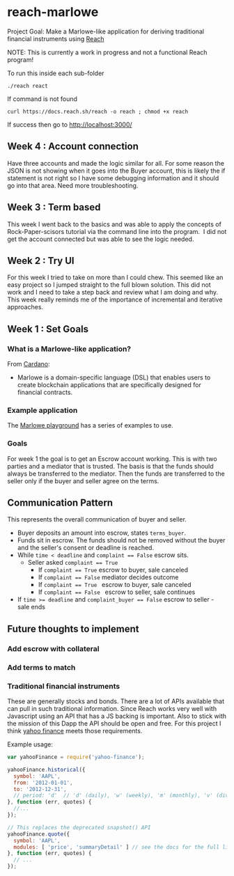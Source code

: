 
# reach-marlowe

Project Goal: Make a Marlowe-like application for deriving traditional financial instruments using [Reach](https://reach.sh/)


NOTE: This is currently a work in progress and not a functional Reach program!

To run this inside each sub-folder

```shell
./reach react
```

If command is not found
```shell
curl https://docs.reach.sh/reach -o reach ; chmod +x reach
```

If success then go to [http://localhost:3000/](http://localhost:3000/)

## Week 4 : Account connection
Have three accounts and made the logic similar for all.  For some reason the JSON is not showing when it goes into the Buyer account, this is likely the if statement is not right so I have some debugging information and it should go into that area.  Need more troubleshooting. 


## Week 3 : Term based

This week I went back to the basics and was able to apply the concepts of Rock-Paper-scisors tutorial via the command line into the program.  I did not get the account connected but was able to see the logic needed. 

## Week 2 : Try UI

For this week I tried to take on more than I could chew. This seemed like an easy project so I jumped straight to the full blown solution. This did not work and I need to take a step back and review what I am doing and why.  This week really reminds me of the importance of incremental and iterative approaches. 


## Week 1 : Set Goals

###  What is a Marlowe-like application?

From [Cardano](https://developers.cardano.org/docs/smart-contracts/marlowe/#:~:text=Marlowe%20is%20a%20domain%2Dspecific,specifically%20designed%20for%20financial%20contracts.):
- Marlowe is a domain-specific language (DSL) that enables users to create blockchain applications that are specifically designed for financial contracts.

### Example application

The [Marlowe playground](https://marlowe-playground-staging.plutus.aws.iohkdev.io/#/javascript) has a series of examples to use.

### Goals

For week 1 the goal is to get an Escrow account working.  This is with two parties and a mediator that is trusted. The basis is that the funds should always be transferred to the mediator.  Then the funds are transferred to the seller only if the buyer and seller agree on the terms.


## Communication Pattern

This represents the overall communication of buyer and seller.

- Buyer deposits an amount into escrow, states `terms_buyer`.
- Funds sit in escrow. The funds should not be removed without the buyer and the seller's consent or deadline is reached.
- While `time < deadline` and  `complaint == False` escrow sits.
  - Seller asked `complaint == True`
     -  If `complaint == True` escrow to buyer, sale canceled
     -  If `complaint == False` mediator decides outcome
     -  If `complaint == True ` escrow to buyer, sale canceled
     -  If `complaint == False ` escrow to seller, sale continues
- If `time >= deadline` and  `complaint_buyer == False` escrow to seller - sale ends


## Future thoughts to implement

### Add escrow with collateral

### Add terms to match

### Traditional financial instruments

These are generally stocks and bonds.  There are a lot of APIs available that can pull in such traditional information.  Since Reach works very well with Javascript using an API that has a JS backing is important. Also to stick with the mission of this Dapp the API should be open and free.  For this project I think [yahoo finance](https://finance.yahoo.com/) meets those requirements.

Example usage:

```javascript
var yahooFinance = require('yahoo-finance');

yahooFinance.historical({
  symbol: 'AAPL',
  from: '2012-01-01',
  to: '2012-12-31',
  // period: 'd'  // 'd' (daily), 'w' (weekly), 'm' (monthly), 'v' (dividends only)
}, function (err, quotes) {
  //...
});

// This replaces the deprecated snapshot() API
yahooFinance.quote({
  symbol: 'AAPL',
  modules: [ 'price', 'summaryDetail' ] // see the docs for the full list
}, function (err, quotes) {
  // ...
});
```
